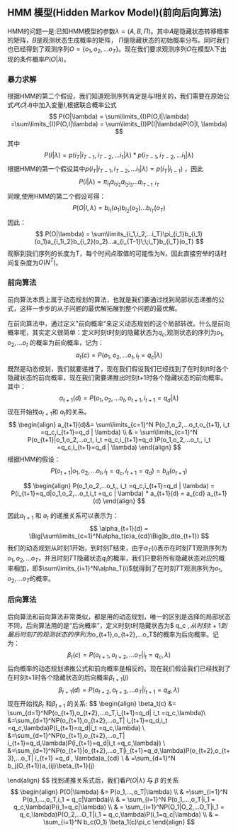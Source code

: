 ## HMM 模型(Hidden Markov Model)(前向后向算法)

HMM的问题一是:已知HMM模型的参数$\lambda = (A, B, \Pi)$。其中𝐴是隐藏状态转移概率的矩阵，𝐵是观测状态生成概率的矩阵， $\Pi$是隐藏状态的初始概率分布。同时我们也已经得到了观测序列$O =\{o_1,o_2,...o_T\}$。现在我们要求观测序列𝑂在模型λ下出现的条件概率𝑃(𝑂|𝜆)。

### 暴力求解

根据HMM的第二个假设，我们知道观测序列肯定是与$I$相关的，我们需要在原始公式$𝑃(𝑂|𝜆)$中加入变量$I$,根据联合概率公式
$$
P(O|\lambda) = \sum\limits_{I}P(O,I|\lambda)  =\sum\limits_{I}P(O,I|\lambda) = \sum\limits_{I}P(I|\lambda)P(O|I, \lambda)
$$
其中
$$
P(I|\lambda) = p(i_T|i_{T-1},i_{T-2},...i_1|\lambda)*p(i_{T-1},i_{T-2},...i_1|\lambda)
$$
根据HMM的第一个假设其中$p(i_T|i_{T-1},i_{T-2},...i_1|\lambda) = p(i_T|i_{t-1})$ ，因此
$$
P(I|\lambda) = \pi_{i_1} a_{i_1i_2} a_{i_2i_3}... a_{i_{T-1}\;\;i_T}
$$
同理,使用HMM的第二个假设可得：
$$
P(O|I, \lambda) = b_{i_1}(o_1)b_{i_2}(o_2)...b_{i_T}(o_T)
$$
因此：
$$
P(O|\lambda) = \sum\limits_{i_1,i_2,...i_T}\pi_{i_1}b_{i_1}(o_1)a_{i_1i_2}b_{i_2}(o_2)...a_{i_{T-1}\;\;i_T}b_{i_T}(o_T)
$$
观察到我们序列的长度为T，每个时间点取值的可能性为N，因此直接穷举的话时间复杂度为$O(N^T)$。

### 前向算法

前向算法本质上属于动态规划的算法，也就是我们要通过找到局部状态递推的公式，这样一步步的从子问题的最优解拓展到整个问题的最优解。

在前向算法中，通过定义"前向概率“来定义动态规划的这个局部转改。什么是前向概率呢，其实定义很简单：定义时刻t时刻的隐藏状态为$q_c$,观测状态的序列为$o_1,o_2,...o_t$ 的概率为前向概率，记为：
$$
\alpha_t(c) = P(o_1,o_2,...o_t, i_t =q_c | \lambda)
$$
既然是动态规划，我们就要递推了，现在我们假设我们已经找到了在时刻𝑡t时各个隐藏状态的前向概率，现在我们需要递推出时刻t+1时各个隐藏状态的前向概率。其中：
$$
a_{t+1}(d) = P(o_1,o_2,...o_t,o_{t+1}, i_{t+1}=q_d | \lambda)
$$
现在开始找$a_{t+1}$和 $a_t$的关系。
$$
\begin{align} a_{t+1}(d)&= \sum\limits_{c=1}^N P(o_1,o_2,...o_t,o_{t+1}, i_t =q_c,i_{t+1}=q_d | \lambda) \\
& = \sum\limits_{c=1}^N P(o_{t+1}|o_1,o_2,...o_t, i_t =q_c,i_{t+1}=q_d )P(o_1,o_2,...o_t,, i_t =q_c,i_{t+1}=q_d | \lambda) \end{align}
$$
根据HMM的假设：
$$
P(o_{t+1}|o_1,o_2,...o_t, i_t =q_c,i_{t+1}=q_d ) = b_d(o_{t+1})
$$

$$
\begin{align}
P(o_1,o_2,...o_t,, i_t =q_c,i_{t+1}=q_d | \lambda)  
= P(i_{t+1}=q_d|o_1,o_2,...o_t,i_t =q_c | \lambda) * a_{t+1}(d) = a_{cd} a_{t+1}(d)
\end{align}
$$

因此$a_{t+1}$ 和 $a_t$ 的递推关系可以表示为：
$$
\alpha_{t+1}(d) = \Big[\sum\limits_{c=1}^N\alpha_t(c)a_{cd}\Big]b_d(o_{t+1})
$$
我们的动态规划从时刻1开始，到时刻𝑇结束，由于$a_T(i)$表示在时刻𝑇T观测序列为$o_1,o_2,...o_T$，并且时刻𝑇T隐藏状态$q_i$的概率，我们只要将所有隐藏状态对应的概率相加，即$\sum\limits_{i=1}^N\alpha_T(i)$就得到了在时刻𝑇T观测序列为$o_1,o_2,...o_T$的概率。

### 后向算法

后向算法和前向算法非常类似，都是用的动态规划，唯一的区别是选择的局部状态不同，后向算法用的是“后向概率”，定义时刻t时隐藏状态为$ q_c $, 从时刻t+1到最后时刻𝑇的观测状态的序列为$o_{t+1},o_{t+2},...o_T$的概率为后向概率。记为：
$$
\beta_t(c) = P(o_{t+1},o_{t+2},...o_T| i_t =q_c , \lambda)
$$
后向概率的动态规划递推公式和前向概率是相反的。现在我们假设我们已经找到了在时刻t+1时各个隐藏状态的后向概率$\beta_{t+1}(j)$
$$
\beta_{t+1}(d) = P(o_{t+2},o_{t+3},...o_T| i_{t+1} =q_d , \lambda)
$$
现在开始找$\beta_t$ 和$\beta_{t+1}$ 的关系:
$$
\begin{align}
\beta_t(c) &= \sum_{d=1}^NP(o_{t+1},o_{t+2},...o_T,i_{t+1}=q_d| i_t =q_c,\lambda)\\
&=\sum_{d=1}^NP(o_{t+1},o_{t+2},...o_T| i_{t+1}=q_d,i_t =q_c,\lambda)P(i_{t+1}=q_d|i_t =q_c,\lambda) \\
&=\sum_{d=1}^NP(o_{t+1},o_{t+2},...o_T| i_{t+1}=q_d,\lambda)P(i_{t+1}=q_d|i_t =q_c,\lambda)) \\
&=\sum_{d=1}^NP(o_{t+1}|o_{t+2},...o_T|i_{t+1}=q_d,\lambda)P(o_{t+2},o_{t+3},...o_T| i_{t+1} =q_d , \lambda)a_{cd} \\
& =\sum_{d=1}^N b_j(O_{t+1})a_{ij}\beta_{t+1}(j)

\end{align}
$$
找到递推关系式后，我们看$P(O|\lambda)$ 与 $\beta$ 的关系
$$
\begin{align}
P(O|\lambda) &= P(o_1,...,o_T|\lambda) \\
& =\sum_{i=1}^N P(o_1,...,o_T,i_1 = q_c|\lambda)\\
& = \sum_{i=1}^N P(o_1,...,o_T|i_1 = q_c,\lambda)P(i_1=q_c|\lambda) \\
& = \sum_{i=1}^NP(O_1|O_2,...O_T|i_1 = q_c,\lambda)P(O_2,...O_T|i_1 = q_c,\lambda)P(i_1=q_c|\lambda) \\
& =  \sum_{i=1}^N b_c(O_1) \beta_1(c)\pi_c
\end{align}
$$

